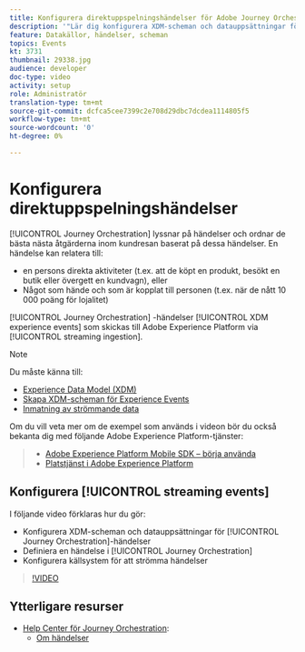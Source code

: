 ```yaml
---
title: Konfigurera direktuppspelningshändelser för Adobe Journey Orchestration
description: '"Lär dig konfigurera XDM-scheman och datauppsättningar för Journey Orchestration-händelser, definiera en händelse i Journey Orchestration och konfigurera källsystem för att direktuppspela händelser"'
feature: Datakällor, händelser, scheman
topics: Events
kt: 3731
thumbnail: 29338.jpg
audience: developer
doc-type: video
activity: setup
role: Administratör
translation-type: tm+mt
source-git-commit: dcfca5cee7399c2e708d29dbc7dcdea1114805f5
workflow-type: tm+mt
source-wordcount: '0'
ht-degree: 0%

---
```



# Konfigurera direktuppspelningshändelser

[!UICONTROL Journey Orchestration] lyssnar på händelser och ordnar de bästa nästa åtgärderna inom kundresan baserat på dessa händelser. En händelse kan relatera till:

* en persons direkta aktiviteter (t.ex. att de köpt en produkt, besökt en butik eller övergett en kundvagn), eller
* Något som hände och som är kopplat till personen (t.ex. när de nått 10 000 poäng för lojalitet)

[!UICONTROL Journey Orchestration] -händelser  [!UICONTROL XDM experience events] som skickas till Adobe Experience Platform via  [!UICONTROL streaming ingestion].

>[!NOTE]
>
>Du måste känna till:
>
>* [Experience Data Model (XDM)](https://docs.adobe.com/content/help/en/platform-learn/tutorials/schemas/understanding-the-xdm-system-and-experience-data-model.html)
>* [Skapa XDM-scheman för Experience Events](https://docs.adobe.com/content/help/en/platform-learn/tutorials/schemas/create-your-first-schema-with-out-of-the-box-components.html)
>* [Inmatning av strömmande data](https://docs.adobe.com/content/help/en/platform-learn/tutorials/data-ingestion/understanding-streaming-ingestion.html)
>
>
Om du vill veta mer om de exempel som används i videon bör du också bekanta dig med följande Adobe Experience Platform-tjänster:
>
>* [Adobe Experience Platform Mobile SDK – börja använda](https://docs.adobe.com/content/help/en/core-services-learn/tutorials/launch-mobile/understanding-the-mobile-sdks.html)
>* [Platstjänst i Adobe Experience Platform](https://docs.adobe.com/content/help/sv-SE/places/using/home.html)


## Konfigurera [!UICONTROL streaming events]

I följande video förklaras hur du gör:

* Konfigurera XDM-scheman och datauppsättningar för [!UICONTROL Journey Orchestration]-händelser
* Definiera en händelse i [!UICONTROL Journey Orchestration]
* Konfigurera källsystem för att strömma händelser

>[!VIDEO](https://video.tv.adobe.com/v/29338?quality=12)

## Ytterligare resurser

* [Help Center för Journey Orchestration](https://docs.adobe.com/content/help/sv-SE/journeys/using/journey-orchestration-home.html):
   * [Om händelser](https://docs.adobe.com/content/help/en/journeys/using/events-journeys/about-events.html)
